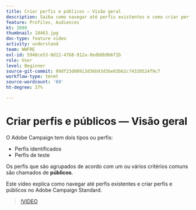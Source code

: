```yaml
---
title: Criar perfis e públicos — Visão geral
description: Saiba como navegar até perfis existentes e como criar perfis e públicos.
feature: Profiles, Audiences
kt: 3899
thumbnail: 18463.jpg
doc-type: feature video
activity: understand
team: WWFRE
exl-id: 5948ce53-0d12-4768-912a-9edb0b9b6f2b
role: User
level: Beginner
source-git-commit: 89df23d00913d36b93d3be03b62c74320524f9c7
workflow-type: tm+mt
source-wordcount: '69'
ht-degree: 37%

---
```


# Criar perfis e públicos — Visão geral

O Adobe Campaign tem dois tipos ou perfis:

* Perfis identificados
* Perfis de teste

Os perfis que são agrupados de acordo com um ou vários critérios comuns são chamados de **públicos**.

Este vídeo explica como navegar até perfis existentes e criar perfis e públicos no Adobe Campaign Standard.

>[!VIDEO](https://video.tv.adobe.com/v/18463/?quality=12&learn=on)
